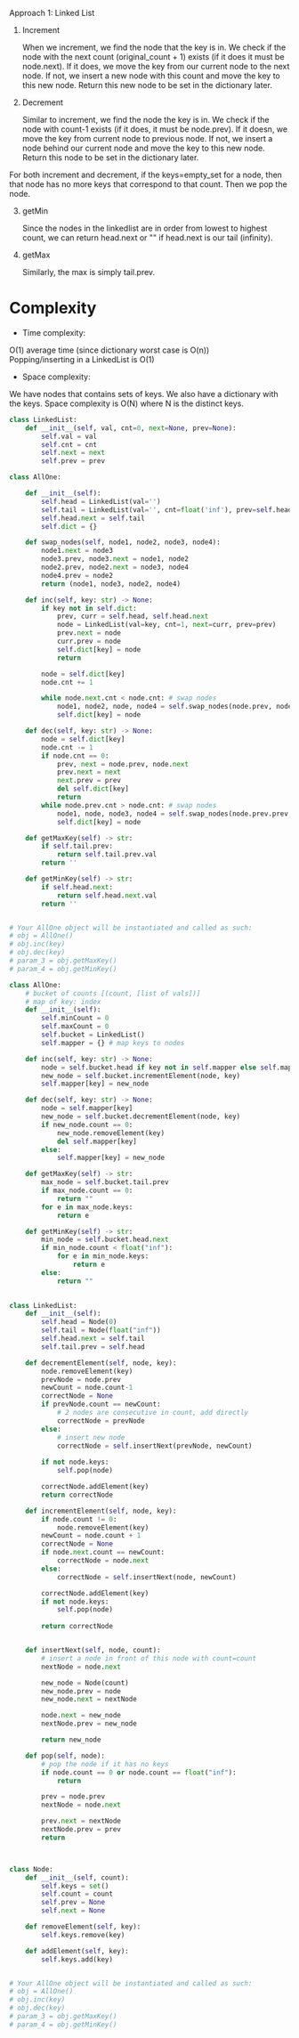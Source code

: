 Approach 1: Linked List
1. Increment
    
    When we increment, we find the node that the key is in. We check if the node with the next count (original_count + 1) exists (if it does it must be node.next). If it does, we move the key from our current node to the next node. If not, we insert a new node with this count and move the key to this new node. Return this new node to be set in the dictionary later.
    
2. Decrement
    
    Similar to increment, we find the node the key is in. We check if the node with count-1 exists (if it does, it must be node.prev). If it doesn, we move the key from current node to previous node. If not, we insert a node behind our current node and move the key to this new node. Return this node to be set in the dictionary later.
    

For both increment and decrement, if the keys=empty_set for a node, then that node has no more keys that correspond to that count. Then we pop the node.

3. getMin
    
    Since the nodes in the linkedlist are in order from lowest to highest count, we can return head.next or "" if head.next is our tail (infinity).
    
4. getMax
    
    Similarly, the max is simply tail.prev.
    

# Complexity

- Time complexity:

O(1) average time (since dictionary worst case is O(n))  
Popping/inserting in a LinkedList is O(1)

- Space complexity:

We have nodes that contains sets of keys. We also have a dictionary with the keys. Space complexity is O(N) where N is the distinct keys.

```python
class LinkedList:
    def __init__(self, val, cnt=0, next=None, prev=None):
        self.val = val
        self.cnt = cnt
        self.next = next
        self.prev = prev

class AllOne:

    def __init__(self):
        self.head = LinkedList(val='')
        self.tail = LinkedList(val='', cnt=float('inf'), prev=self.head)
        self.head.next = self.tail
        self.dict = {}

    def swap_nodes(self, node1, node2, node3, node4):
        node1.next = node3
        node3.prev, node3.next = node1, node2
        node2.prev, node2.next = node3, node4
        node4.prev = node2
        return (node1, node3, node2, node4)

    def inc(self, key: str) -> None:
        if key not in self.dict:
            prev, curr = self.head, self.head.next
            node = LinkedList(val=key, cnt=1, next=curr, prev=prev)
            prev.next = node
            curr.prev = node
            self.dict[key] = node
            return 

        node = self.dict[key]
        node.cnt += 1   

        while node.next.cnt < node.cnt: # swap nodes
            node1, node2, node, node4 = self.swap_nodes(node.prev, node, node.next, node.next.next)
            self.dict[key] = node

    def dec(self, key: str) -> None:
        node = self.dict[key]
        node.cnt -= 1
        if node.cnt == 0:
            prev, next = node.prev, node.next
            prev.next = next
            next.prev = prev
            del self.dict[key]
            return
        while node.prev.cnt > node.cnt: # swap nodes
            node1, node, node3, node4 = self.swap_nodes(node.prev.prev, node.prev, node, node.next)
            self.dict[key] = node

    def getMaxKey(self) -> str:
        if self.tail.prev:
            return self.tail.prev.val
        return ''

    def getMinKey(self) -> str:    
        if self.head.next:
            return self.head.next.val
        return ''


# Your AllOne object will be instantiated and called as such:
# obj = AllOne()
# obj.inc(key)
# obj.dec(key)
# param_3 = obj.getMaxKey()
# param_4 = obj.getMinKey()
```


```python
class AllOne:
    # bucket of counts [(count, [list of vals])]
    # map of key: index
    def __init__(self):
        self.minCount = 0
        self.maxCount = 0
        self.bucket = LinkedList()
        self.mapper = {} # map keys to nodes

    def inc(self, key: str) -> None:
        node = self.bucket.head if key not in self.mapper else self.mapper[key]
        new_node = self.bucket.incrementElement(node, key)
        self.mapper[key] = new_node

    def dec(self, key: str) -> None:
        node = self.mapper[key]
        new_node = self.bucket.decrementElement(node, key)
        if new_node.count == 0:
            new_node.removeElement(key)
            del self.mapper[key]
        else:
            self.mapper[key] = new_node

    def getMaxKey(self) -> str:
        max_node = self.bucket.tail.prev
        if max_node.count == 0:
            return ""
        for e in max_node.keys:
            return e

    def getMinKey(self) -> str:
        min_node = self.bucket.head.next
        if min_node.count < float("inf"):
            for e in min_node.keys:
                return e
        else:
            return ""
    

class LinkedList:
    def __init__(self):
        self.head = Node(0)
        self.tail = Node(float("inf"))
        self.head.next = self.tail
        self.tail.prev = self.head

    def decrementElement(self, node, key):
        node.removeElement(key)
        prevNode = node.prev
        newCount = node.count-1
        correctNode = None
        if prevNode.count == newCount:
            # 2 nodes are consecutive in count, add directly
            correctNode = prevNode
        else:
            # insert new node
            correctNode = self.insertNext(prevNode, newCount)
        
        if not node.keys:
            self.pop(node)

        correctNode.addElement(key)
        return correctNode

    def incrementElement(self, node, key):
        if node.count != 0:
            node.removeElement(key)
        newCount = node.count + 1
        correctNode = None
        if node.next.count == newCount:
            correctNode = node.next
        else:
            correctNode = self.insertNext(node, newCount)

        correctNode.addElement(key)
        if not node.keys:
            self.pop(node)
        
        return correctNode


    def insertNext(self, node, count):
        # insert a node in front of this node with count=count
        nextNode = node.next

        new_node = Node(count)
        new_node.prev = node
        new_node.next = nextNode

        node.next = new_node
        nextNode.prev = new_node

        return new_node

    def pop(self, node):
        # pop the node if it has no keys
        if node.count == 0 or node.count == float("inf"):
            return

        prev = node.prev
        nextNode = node.next

        prev.next = nextNode
        nextNode.prev = prev
        return



class Node:
    def __init__(self, count):
        self.keys = set()
        self.count = count
        self.prev = None
        self.next = None

    def removeElement(self, key):
        self.keys.remove(key)

    def addElement(self, key):
        self.keys.add(key)


# Your AllOne object will be instantiated and called as such:
# obj = AllOne()
# obj.inc(key)
# obj.dec(key)
# param_3 = obj.getMaxKey()
# param_4 = obj.getMinKey()
```